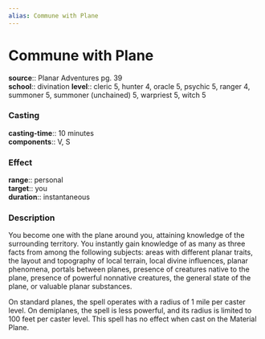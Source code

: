 ```yaml
---
alias: Commune with Plane
---
```


# Commune with Plane 

**source**:: Planar Adventures pg. 39  
**school**:: divination
**level**:: cleric 5, hunter 4, oracle 5, psychic 5, ranger 4, summoner 5, summoner (unchained) 5, warpriest 5, witch 5

### Casting 

**casting-time**:: 10 minutes  
**components**:: V, S

### Effect 

**range**:: personal  
**target**:: you  
**duration**:: instantaneous

### Description 

You become one with the plane around you, attaining knowledge of the surrounding territory. You instantly gain knowledge of as many as three facts from among the following subjects: areas with different planar traits, the layout and topography of local terrain, local divine influences, planar phenomena, portals between planes, presence of creatures native to the plane, presence of powerful nonnative creatures, the general state of the plane, or valuable planar substances.  
  
On standard planes, the spell operates with a radius of 1 mile per caster level. On demiplanes, the spell is less powerful, and its radius is limited to 100 feet per caster level. This spell has no effect when cast on the Material Plane.
